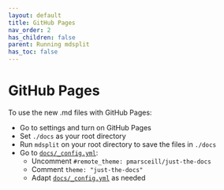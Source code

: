 ```yaml
---
layout: default
title: GitHub Pages
nav_order: 2
has_children: false
parent: Running mdsplit
has_toc: false
---
```

# GitHub Pages

To use the new .md files with GitHub Pages:

* Go to settings and turn on GitHub Pages
* Set `./docs` as your root directory
* Run `mdsplit` on your root directory to save the files in `./docs`
* Go to [`docs/_config.yml`](../_config.yml):
    * Uncomment `#remote_theme: pmarsceill/just-the-docs`
    * Comment `theme: "just-the-docs"`
    * Adapt [`docs/_config.yml`](../_config.yml) as needed



